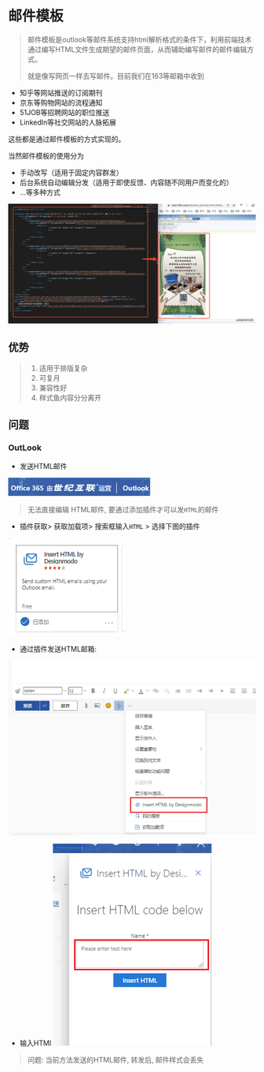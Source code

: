 # 邮件模板

> 邮件模板是outlook等邮件系统支持html解析格式的条件下，利用前端技术通过编写HTML文件生成期望的邮件页面，从而辅助编写邮件的邮件编辑方式。
>
> 就是像写网页一样去写邮件。目前我们在163等邮箱中收到

- 知乎等网站推送的订阅期刊
- 京东等购物网站的流程通知
- 51JOB等招聘网站的职位推送
- LinkedIn等社交网站的人脉拓展

这些都是通过邮件模板的方式实现的。

当然邮件模板的使用分为

- 手动改写（适用于固定内容群发）
- 后台系统自动编辑分发（适用于即使反馈、内容随不同用户而变化的）
- ...等多种方式

![](./.assets/邮件模板-2022-12-01-16-32-28.png)

## 优势

> 1. 适用于排版复杂
> 2. 可复月
> 3. 兼容性好
> 4. 样式鱼内容分分离开

## 问题

### OutLook

- 发送HTML邮件

![](./.assets/邮件模板-2022-12-01-17-11-44.png)

> 无法直接编辑 HTML邮件, 要通过添加插件才可以发`HTML`的邮件

- 插件获取> 获取加载项> 搜索框输入`HTML` > 选择下图的插件

![](./.assets/邮件模板-2022-12-01-17-13-42.png)

- 通过插件发送HTML邮箱:

![](./.assets/邮件模板-2022-12-01-17-14-40.png)

- 输入HTMl
  ![](./.assets/邮件模板-2022-12-01-17-15-05.png)

> 问题: 当前方法发送的HTML邮件, 转发后, 邮件样式会丢失

